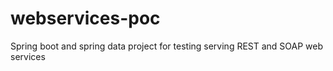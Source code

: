 # webservices-poc
Spring boot and spring data project for testing serving REST and SOAP web services

